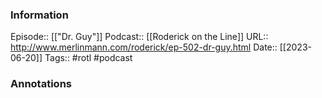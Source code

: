 ### Information

Episode:: [["Dr. Guy"]]
Podcast:: [[Roderick on the Line]]
URL:: http://www.merlinmann.com/roderick/ep-502-dr-guy.html
Date:: [[2023-06-20]]
Tags:: #rotl 
#podcast


### Annotations

